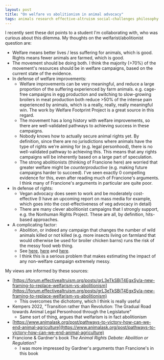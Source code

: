 ```yaml
---
layout: post
title: "On welfare vs abolitionism in animal advocacy"
tags: animals research effective-altruism social-challenges philosophy
---
```

I recently sent these dot points to a student I'm collaborating with, who was curious about this dilemma. My thoughts on the welfarist/abolitionist question are:



* Welfare means better lives / less suffering for animals, which is good. Rights means fewer animals are farmed, which is good.
* The movement should be doing both. I think the majority (>70%) of the movement's resources should be in welfare campaigns, based on the current state of the evidence.
* In defense of welfare improvements:
    * Welfare improvements can be very meaningful, and reduce a large proportion of the suffering experienced by farm animals. e.g. cage-free campaigns in egg production and switching to slow-growing broilers in meat production both reduce >50% of the intense pain experienced by animals, which is a really, really, really meaningful win. The work by Welfare Footprint Project is a great source in this regard.
    * The movement has a long history with welfare improvements, so there are well-validated pathways to achieving success in these campaigns.
    * Nobody knows how to actually secure animal rights yet. By definition, since there are no jurisdictions where animals have the type of rights we're aiming for (e.g. legal personhood), there is no well-validated pathway to achieving this. This means that any rights campaigns will be inherently based on a large part of speculation.
    * The strong abolitionists (thinking of Francione here) are worried that greater welfare might be _counterproductive_ (e.g. making future campaigns harder to succeed). I've seen exactly 0 compelling evidence for this, even after reading much of Francione's arguments. I think many of Francione's arguments in particular are quite poor.
* In defense of rights:
    * Vegan advocacy does seem to work and be moderately cost-effective (I have an upcoming report on mass media for example, which goes into the cost-effectiveness of veg advocacy in detail)
    * There are many clever abolitionist campaigns that I strongly support, e.g. the Nonhuman Rights Project. These are all, by definition, hits-based approaches.
* A complicating factor:
    * Abolition, or indeed any campaign that changes the number of wild animals killed or not killed (e.g. more insects living on farmland that would otherwise be used for broiler chicken barns) runs the risk of the messy food web thing.
    * See [here](https://reducing-suffering.org/trophic-cascades-caused-fishing/), [here](https://reducing-suffering.org/speculations-on-population-dynamics-of-bug-suffering/) and [here](https://forum.effectivealtruism.org/posts/nvxvMbd8RCnrCDKtC/the-responsiveness-of-aquatic-animal-supply).
    * I think this is a serious problem that makes estimating the impact of any non-welfare campaign extremely messy.

My views are informed by these sources:



* [https://forum.effectivealtruism.org/posts/grL3eTkSBjT4EgxSy/a-new-framing-to-replace-welfarism-vs-abolitionism](https://forum.effectivealtruism.org/posts/grL3eTkSBjT4EgxSy/a-new-framing-to-replace-welfarism-vs-abolitionism)
    * This overcomes the dichotomy, which I think is really useful
* Kempers 2022, "Transition rather than Revolution: The Gradual Road towards Animal Legal Personhood through the Legislature"
    * Same sort of thing, argues that welfarism is in fact abolitionism
* [https://www.animalask.org/post/pathways-to-victory-how-can-we-end-animal-agriculture](https://www.animalask.org/post/pathways-to-victory-how-can-we-end-animal-agriculture)
* Francione & Gardner's book _The Animal Rights Debate: Abolition or Regulation?_
    * I was more impressed by Gardner's arguments than Francione's in this book
